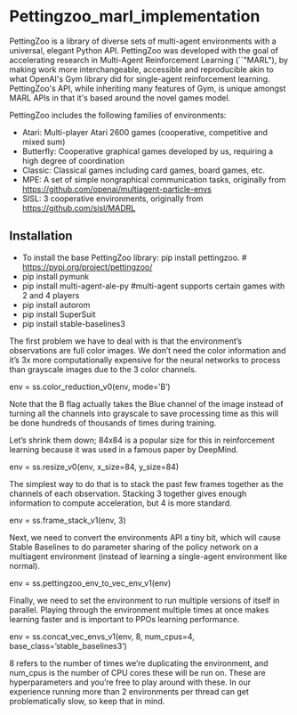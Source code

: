 # Pettingzoo_marl_implementation

PettingZoo is a library of diverse sets of multi-agent environments with a universal, elegant Python API. PettingZoo was developed with the goal of accelerating research in Multi-Agent Reinforcement Learning (``"MARL"), by making work more interchangeable, accessible and reproducible akin to what OpenAI's Gym library did for single-agent reinforcement learning. PettingZoo's API, while inheriting many features of Gym, is unique amongst MARL APIs in that it's based around the novel games model.

PettingZoo includes the following families of environments:

* Atari: Multi-player Atari 2600 games (cooperative, competitive and mixed sum)
* Butterfly: Cooperative graphical games developed by us, requiring a high degree of coordination
* Classic: Classical games including card games, board games, etc.
* MPE: A set of simple nongraphical communication tasks, originally from https://github.com/openai/multiagent-particle-envs
* SISL: 3 cooperative environments, originally from https://github.com/sisl/MADRL

## Installation 
* To install the base PettingZoo library: pip install pettingzoo.    # https://pypi.org/project/pettingzoo/
* pip install pymunk
* pip install multi-agent-ale-py   #multi-agent supports certain games with 2 and 4 players
* pip install autorom
* pip install SuperSuit
* pip install stable-baselines3

The first problem we have to deal with is that the environment’s observations are full color images. We don’t need the color information and it’s 3x more computationally expensive for the neural networks to process than grayscale images due to the 3 color channels. 

env = ss.color_reduction_v0(env, mode=’B’)

Note that the B flag actually takes the Blue channel of the image instead of turning all the channels into grayscale to save processing time as this will be done hundreds of thousands of times during training.

Let’s shrink them down; 84x84 is a popular size for this in reinforcement learning because it was used in a famous paper by DeepMind.

env = ss.resize_v0(env, x_size=84, y_size=84)

The simplest way to do that is to stack the past few frames together as the channels of each observation. Stacking 3 together gives enough information to compute acceleration, but 4 is more standard. 

env = ss.frame_stack_v1(env, 3)

Next, we need to convert the environments API a tiny bit, which will cause Stable Baselines to do parameter sharing of the policy network on a multiagent environment (instead of learning a single-agent environment like normal).

env = ss.pettingzoo_env_to_vec_env_v1(env)

Finally, we need to set the environment to run multiple versions of itself in parallel. Playing through the environment multiple times at once makes learning faster and is important to PPOs learning performance.

env = ss.concat_vec_envs_v1(env, 8, num_cpus=4, base_class=’stable_baselines3’)

8 refers to the number of times we’re duplicating the environment, and num_cpus is the number of CPU cores these will be run on. These are hyperparameters and you’re free to play around with these. In our experience running more than 2 environments per thread can get problematically slow, so keep that in mind.

